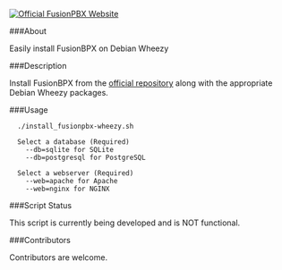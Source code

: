 [![Official FusionPBX Website](http://www.fusionpbx.com/themes/enhanced/images/logo.png)](http://www.fusionpbx.com)

###About

Easily install FusionBPX on Debian Wheezy

###Description

Install FusionBPX from the [official repository](https://code.google.com/p/fusionpbx/) along with the appropriate Debian Wheezy packages.

###Usage

      ./install_fusionpbx-wheezy.sh

      Select a database (Required)
        --db=sqlite for SQLite
        --db=postgresql for PostgreSQL

      Select a webserver (Required)
        --web=apache for Apache
        --web=nginx for NGINX

###Script Status

This script is currently being developed and is NOT functional.

###Contributors

Contributors are welcome.
